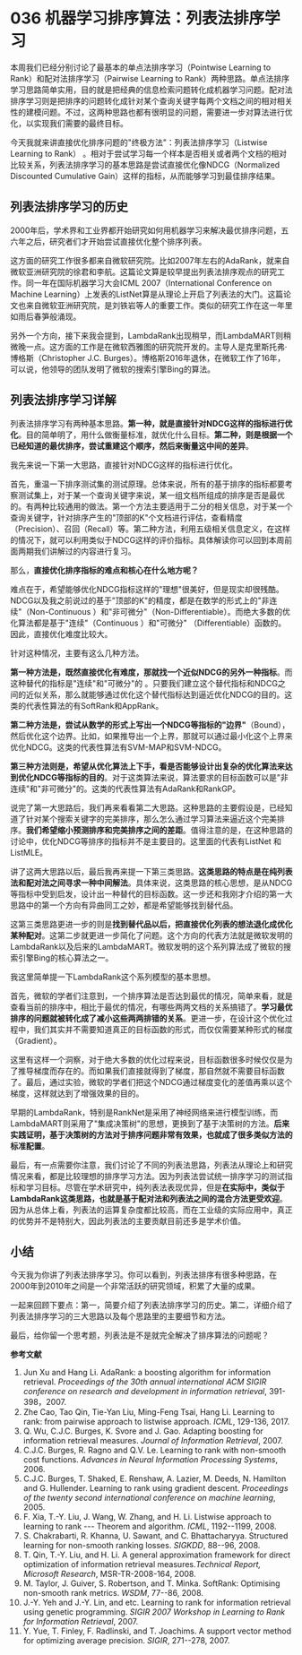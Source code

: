 # 036 机器学习排序算法：列表法排序学习

本周我们已经分别讨论了最基本的单点法排序学习（Pointwise Learning to
Rank）和配对法排序学习（Pairwise Learning to
Rank）两种思路。单点法排序学习思路简单实用，目的就是把经典的信息检索问题转化成机器学习问题。配对法排序学习则是把排序的问题转化成针对某个查询关键字每两个文档之间的相对相关性的建模问题。不过，这两种思路也都有很明显的问题，需要进一步对算法进行优化，以实现我们需要的最终目标。

今天我就来讲直接优化排序问题的"终极方法"：列表法排序学习（Listwise
Learning to Rank）
。相对于尝试学习每一个样本是否相关或者两个文档的相对比较关系，列表法排序学习的基本思路是尝试直接优化像NDCG（Normalized
Discounted Cumulative Gain）这样的指标，从而能够学习到最佳排序结果。

## 列表法排序学习的历史

2000年后，学术界和工业界都开始研究如何用机器学习来解决最优排序问题，五六年之后，研究者们才开始尝试直接优化整个排序列表。

这方面的研究工作很多都来自微软研究院。比如2007年左右的AdaRank，就来自微软亚洲研究院的徐君和李航。这篇论文算是较早提出列表法排序观点的研究工作。同一年在国际机器学习大会ICML
2007（International Conference on Machine
Learning）上发表的ListNet算是从理论上开启了列表法的大门。这篇论文也来自微软亚洲研究院，是刘铁岩等人的重要工作。类似的研究工作在这一年里如雨后春笋般涌现。

另外一个方向，接下来我会提到，LambdaRank出现稍早，而LambdaMART则稍微晚一点。这方面的工作是在微软西雅图的研究院开发的。主导人是克里斯托弗·博格斯（Christopher
J.C.
Burges）。博格斯2016年退休，在微软工作了16年，可以说，他领导的团队发明了微软的搜索引擎Bing的算法。

## 列表法排序学习详解

列表法排序学习有两种基本思路。**第一种，就是直接针对NDCG这样的指标进行优化**。目的简单明了，用什么做衡量标准，就优化什么目标。**第二种，则是根据一个已经知道的最优排序，尝试重建这个顺序，然后来衡量这中间的差异**。

我先来说一下第一大思路，直接针对NDCG这样的指标进行优化。

首先，重温一下排序测试集的测试原理。总体来说，所有的基于排序的指标都要考察测试集上，对于某一个查询关键字来说，某一组文档所组成的排序是否是最优的。有两种比较通用的做法。第一个方法主要适用于二分的相关信息，对于某一个查询关键字，针对排序产生的"顶部的K"个文档进行评估，查看精度（Precision）、召回（Recall）等。第二种方法，利用五级相关信息定义，在这样的情况下，就可以利用类似于NDCG这样的评价指标。具体解读你可以回到本周前面两期我们讲解过的内容进行复习。

那么，**直接优化排序指标的难点和核心在什么地方呢？**

难点在于，希望能够优化NDCG指标这样的"理想"很美好，但是现实却很残酷。NDCG以及我之前说过的基于"顶部的K"的精度，都是在数学的形式上的"非连续"（Non-Continuous
）和"非可微分"（Non-Differentiable）。而绝大多数的优化算法都是基于"连续"（Continuous
）和"可微分" （Differentiable）函数的。因此，直接优化难度比较大。

针对这种情况，主要有这么几种方法。

**第一种方法是，既然直接优化有难度，那就找一个近似NDCG的另外一种指标**。而这种替代的指标是"连续"和"可微分"的
。只要我们建立这个替代指标和NDCG之间的近似关系，那么就能够通过优化这个替代指标达到逼近优化NDCG的目的。这类的代表性算法的有SoftRank和AppRank。

**第二种方法是，尝试从数学的形式上写出一个NDCG等指标的"边界"**（Bound），然后优化这个边界。比如，如果推导出一个上界，那就可以通过最小化这个上界来优化NDCG。这类的代表性算法有SVM-MAP和SVM-NDCG。

**第三种方法则是，希望从优化算法上下手，看是否能够设计出复杂的优化算法来达到优化NDCG等指标的目的**。对于这类算法来说，算法要求的目标函数可以是"非连续"和"非可微分"的。这类的代表性算法有AdaRank和RankGP。

说完了第一大思路后，我们再来看看第二大思路。这种思路的主要假设是，已经知道了针对某个搜索关键字的完美排序，那么怎么通过学习算法来逼近这个完美排序。**我们希望缩小预测排序和完美排序之间的差距**。值得注意的是，在这种思路的讨论中，优化NDCG等排序的指标并不是主要目的。这里面的代表有ListNet
和ListMLE。

讲了这两大思路以后，最后我再来提一下第三类思路。**这类思路的特点是在纯列表法和配对法之间寻求一种中间解法**。具体来说，这类思路的核心思想，是从NDCG等指标中受到启发，设计出一种替代的目标函数。这一步还和我刚才介绍的第一大思路中的第一个方向有异曲同工之妙，都是希望能够找到替代品。

这第三类思路更进一步的则是**找到替代品以后，把直接优化列表的想法退化成优化某种配对**。这第二步就更进一步简化了问题。这个方向的代表方法就是微软发明的LambdaRank以及后来的LambdaMART。微软发明的这个系列算法成了微软的搜索引擎Bing的核心算法之一。

我这里简单提一下LambdaRank这个系列模型的基本思想。

首先，微软的学者们注意到，一个排序算法是否达到最优的情况，简单来看，就是查看当前的排序中，相比于最优的情况，有哪些两两文档的关系搞错了。**学习最优排序的问题就被转化成了减小这些两两排错的关系**。更进一步，在设计这个优化过程中，我们其实并不需要知道真正的目标函数的形式，而仅仅需要某种形式的梯度（Gradient）。

这里有这样一个洞察，对于绝大多数的优化过程来说，目标函数很多时候仅仅是为了推导梯度而存在的。而如果我们直接就得到了梯度，那自然就不需要目标函数了。最后，通过实验，微软的学者们把这个NDCG通过梯度变化的差值再乘以这个梯度，这样就达到了增强效果的目的。

早期的LambdaRank，特别是RankNet是采用了神经网络来进行模型训练，而LambdaMART则采用了"集成决策树"的思想，更换到了基于决策树的方法。**后来实践证明，基于决策树的方法对于排序问题非常有效果，也就成了很多类似方法的标准配置**。

最后，有一点需要你注意，我们讨论了不同的列表法思路，列表法从理论上和研究情况来看，都是比较理想的排序学习方法。因为列表法尝试统一排序学习的测试指标和学习目标。尽管在学术研究中，纯列表法表现优异，但是**在实际中，类似于LambdaRank这类思路，也就是基于配对法和列表法之间的混合方法更受欢迎**。因为从总体上看，列表法的运算复杂度都比较高，而在工业级的实际应用中，真正的优势并不是特别大，因此列表法的主要贡献目前还多是学术价值。

## 小结

今天我为你讲了列表法排序学习。你可以看到，列表法排序有很多种思路，在2000年到2010年之间是一个非常活跃的研究领域，积累了大量的成果。

一起来回顾下要点：第一，简要介绍了列表法排序学习的历史。第二，详细介绍了列表法排序学习的三大思路以及每个思路里的主要细节和方法。

最后，给你留一个思考题，列表法是不是就完全解决了排序算法的问题呢？

**参考文献**

1.  Jun Xu and Hang Li. AdaRank: a boosting algorithm for information
    retrieval. *Proceedings of the 30th annual international ACM SIGIR
    conference on research and development in information retrieval*,
    391-398，2007.
2.  Zhe Cao, Tao Qin, Tie-Yan Liu, Ming-Feng Tsai, Hang Li. Learning to
    rank: from pairwise approach to listwise approach. *ICML*, 129-136,
    2017.
3.  Q. Wu, C.J.C. Burges, K. Svore and J. Gao. Adapting boosting for
    information retrieval measures. *Journal of Information Retrieval*,
    2007.
4.  C.J.C. Burges, R. Ragno and Q.V. Le. Learning to rank with
    non-smooth cost functions. *Advances in Neural Information
    Processing Systems*, 2006.
5.  C.J.C. Burges, T. Shaked, E. Renshaw, A. Lazier, M. Deeds, N.
    Hamilton and G. Hullender. Learning to rank using gradient descent.
    *Proceedings of the twenty second international conference on
    machine learning*, 2005.
6.  F. Xia, T.-Y. Liu, J. Wang, W. Zhang, and H. Li. Listwise approach
    to learning to rank --- Theorem and algorithm. *ICML*, 1192--1199,
    2008.
7.  S. Chakrabarti, R. Khanna, U. Sawant, and C. Bhattacharyya.
    Structured learning for non-smooth ranking losses. *SIGKDD*, 88--96,
    2008.
8.  T. Qin, T.-Y. Liu, and H. Li. A general approximation framework for
    direct optimization of information retrieval measures.*Technical
    Report, Microsoft Research*, MSR-TR-2008-164, 2008.
9.  M. Taylor, J. Guiver, S. Robertson, and T. Minka. SoftRank:
    Optimising non-smooth rank metrics. *WSDM*, 77--86, 2008.
10. J.-Y. Yeh and J.-Y. Lin, and etc. Learning to rank for information
    retrieval using genetic programming. *SIGIR 2007 Workshop in
    Learning to Rank for Information Retrieval*, 2007.
11. Y. Yue, T. Finley, F. Radlinski, and T. Joachims. A support vector
    method for optimizing average precision. *SIGIR*, 271--278, 2007.
